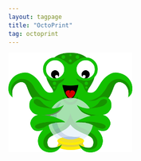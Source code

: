 ```yaml
---
layout: tagpage
title: "OctoPrint"
tag: octoprint 
---
```

[![OctoPrint Logo](/assets/octoprint.png)](https://octoprint.org/)
